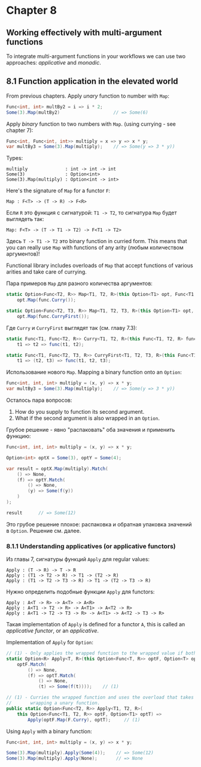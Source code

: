 # Chapter 8

## Working effectively with multi-argument functions

To integrate multi-argument functions in your workflows we can use two approaches:
*applicative* and *monadic*.

## 8.1 Function application in the elevated world

From previous chapters. Apply *unary* function to number with `Map`:

```csharp
Func<int, int> multBy2 = i => i * 2;
Some(3).Map(multBy2)                    // => Some(6)
```

Apply *binary* function to two numbers with `Map`. (using currying - see chapter 7):

```csharp
Func<int, Func<int, int>> multiply = x => y => x * y;
var multBy3 = Some(3).Map(multiply);    // => Some(y => 3 * y))
```

Types:

```text
multiply              : int -> int -> int
Some(3)               : Option<int>
Some(3).Map(multiply) : Option<int -> int>
```

Here's the signature of `Map` for a functor `F`:

```text
Map : F<T> -> (T -> R) -> F<R>
```

Если `R` это функция с сигнатурой: `T1 -> T2`, то сигнатура `Map` будет выглядеть так:

```text
Map: F<T> -> (T -> T1 -> T2) -> F<T1 -> T2>
```

Здесь `T -> T1 -> T2` это binary function in curried form. This means that you can really use
`Map` with functions of any arity (любым количеством аргументов)!

Functional library includes overloads of `Map` that accept functions of various arities
and take care of currying.

Пара примеров `Map` для разного количества аргументов:

```csharp
static Option<Func<T2, R>> Map<T1, T2, R>(this Option<T1> opt, Func<T1, T2, R> func) =>
    opt.Map(func.Curry());

static Option<Func<T2, T3, R>> Map<T1, T2, T3, R>(this Option<T1> opt, Func<T1, T2, T3, R> func) =>
    opt.Map(func.CurryFirst());
```

Где `Curry` и `CurryFirst` выглядят так (см. главу 7.3):

```csharp
static Func<T1, Func<T2, R>> Curry<T1, T2, R>(this Func<T1, T2, R> func) =>
    t1 => t2 => func(t1, t2);

static Func<T1, Func<T2, T3, R>> CurryFirst<T1, T2, T3, R>(this Func<T1, T2, T3, R> func) =>
    t1 => (t2, t3) => func(t1, t2, t3);
```

Использование нового `Map`. Mapping a binary function onto an `Option`:

```csharp
Func<int, int, int> multiply = (x, y) => x * y;
var multBy3 = Some(3).Map(multiply);    // => Some(y => 3 * y))
```

Осталось пара вопросов:

1. How do you supply to function its second argument.
2. What if the second argument is also wrapped in an `Option`.

Грубое решение - явно "распаковать" оба значения и применить функцию:

```csharp
Func<int, int, int> multiply = (x, y) => x * y;

Option<int> optX = Some(3), optY = Some(4);

var result = optX.Map(multiply).Match(
    () => None,
    (f) => optY.Match(
        () => None,
        (y) => Some(f(y))
    )
);

result      // => Some(12)
```

Это грубое решение плохое: распаковка и обратная упаковка значений в `Option`. Решение см. далее.

### 8.1.1 Understanding applicatives (or applicative functors)

Из главы 7, сигнатуры функций `Apply` для regular values:

```text
Apply : (T -> R) -> T -> R
Apply : (T1 -> T2 -> R) -> T1 -> (T2 -> R)
Apply : (T1 -> T2 -> T3 -> R) -> T1 -> (T2 -> T3 -> R)
```

Нужно определить подобные функции `Apply` для functors:

```text
Apply : A<T -> R> -> A<T> -> A<R>
Apply : A<T1 -> T2 -> R> -> A<T1> -> A<T2 -> R>
Apply : A<T1 -> T2 -> T3 -> R> -> A<T1> -> A<T2 -> T3 -> R>
```

Такая implementation of `Apply` is defined for a functor `A`, this is called an
*applicative functor*, or an *applicative*.

Implementation of `Apply` for `Option`:

```csharp
// (1) - Only applies the wrapped function to the wrapped value if both Options are Some.
static Option<R> Apply<T, R>(this Option<Func<T, R>> optF, Option<T> optT) =>
    optF.Match(
        () => None,
        (f) => optT.Match(
            () => None,
            (t) => Some(f(t))));    // (1)

// (1) - Curries the wrapped function and uses the overload that takes an Option
//       wrapping a unary function.
public static Option<Func<T2, R>> Apply<T1, T2, R>(
    this Option<Func<T1, T2, R>> optF, Option<T1> optT) =>
        Apply(optF.Map(F.Curry), optT);     // (1)
```

Using `Apply` with a binary function:

```csharp
Func<int, int, int> multiply = (x, y) => x * y;

Some(3).Map(multiply).Apply(Some(4));    // => Some(12)
Some(3).Map(multiply).Apply(None);       // => None
```

